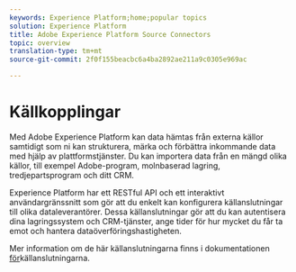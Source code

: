 ```yaml
---
keywords: Experience Platform;home;popular topics
solution: Experience Platform
title: Adobe Experience Platform Source Connectors
topic: overview
translation-type: tm+mt
source-git-commit: 2f0f155beacbc6a4ba2892ae211a9c0305e969ac

---
```



# Källkopplingar

Med Adobe Experience Platform kan data hämtas från externa källor samtidigt som ni kan strukturera, märka och förbättra inkommande data med hjälp av plattformstjänster. Du kan importera data från en mängd olika källor, till exempel Adobe-program, molnbaserad lagring, tredjepartsprogram och ditt CRM.

Experience Platform har ett RESTful API och ett interaktivt användargränssnitt som gör att du enkelt kan konfigurera källanslutningar till olika dataleverantörer. Dessa källanslutningar gör att du kan autentisera dina lagringssystem och CRM-tjänster, ange tider för hur mycket du får ta emot och hantera dataöverföringshastigheten.

Mer information om de här källanslutningarna finns i dokumentationen [för](../sources/home.md)källanslutningarna.